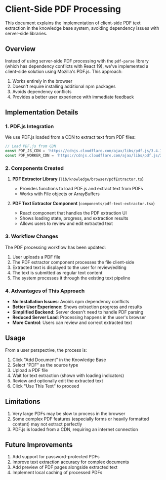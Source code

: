 # Client-Side PDF Processing

This document explains the implementation of client-side PDF text extraction in the knowledge base system, avoiding dependency issues with server-side libraries.

## Overview

Instead of using server-side PDF processing with the `pdf-parse` library (which has dependency conflicts with React 19), we've implemented a client-side solution using Mozilla's PDF.js. This approach:

1. Works entirely in the browser
2. Doesn't require installing additional npm packages
3. Avoids dependency conflicts
4. Provides a better user experience with immediate feedback

## Implementation Details

### 1. PDF.js Integration

We use PDF.js loaded from a CDN to extract text from PDF files:

```typescript
// Load PDF.js from CDN
const PDF_JS_CDN = 'https://cdnjs.cloudflare.com/ajax/libs/pdf.js/3.4.120/pdf.min.js';
const PDF_WORKER_CDN = 'https://cdnjs.cloudflare.com/ajax/libs/pdf.js/3.4.120/pdf.worker.min.js';
```

### 2. Components Created

1. **PDF Extractor Library** (`lib/knowledge/browser/pdfExtractor.ts`)
   - Provides functions to load PDF.js and extract text from PDFs
   - Works with File objects or ArrayBuffers

2. **PDF Text Extractor Component** (`components/pdf-text-extractor.tsx`)
   - React component that handles the PDF extraction UI
   - Shows loading state, progress, and extraction results
   - Allows users to review and edit extracted text

### 3. Workflow Changes

The PDF processing workflow has been updated:

1. User uploads a PDF file
2. The PDF extractor component processes the file client-side
3. Extracted text is displayed to the user for review/editing
4. The text is submitted as regular text content
5. The system processes it through the existing text pipeline

### 4. Advantages of This Approach

- **No Installation Issues**: Avoids npm dependency conflicts
- **Better User Experience**: Shows extraction progress and results
- **Simplified Backend**: Server doesn't need to handle PDF parsing
- **Reduced Server Load**: Processing happens in the user's browser
- **More Control**: Users can review and correct extracted text

## Usage

From a user perspective, the process is:

1. Click "Add Document" in the Knowledge Base
2. Select "PDF" as the source type
3. Upload a PDF file
4. Wait for text extraction (shown with loading indicators)
5. Review and optionally edit the extracted text
6. Click "Use This Text" to proceed

## Limitations

1. Very large PDFs may be slow to process in the browser
2. Some complex PDF features (especially forms or heavily formatted content) may not extract perfectly
3. PDF.js is loaded from a CDN, requiring an internet connection

## Future Improvements

1. Add support for password-protected PDFs
2. Improve text extraction accuracy for complex documents
3. Add preview of PDF pages alongside extracted text
4. Implement local caching of processed PDFs
